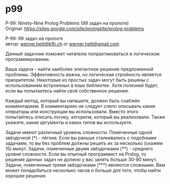 p99
===

P-99: Ninety-Nine Prolog Problems (99 задач на прологе)  
Original: https://sites.google.com/site/prologsite/prolog-problems

P-99: 99 задач на прологе  
автор: werner.hett@bfh.ch or werner.hett@gmail.com  

Данный задачник поможет читателю попрактиковаться в логическом программировании.  

Ваша задача - найти наиболее элегантное решение предложенной проблемы. Эффективность важна, но логическая стройность является приоритетом. Некоторые из простых задач могут быть решены с использованием встроенных в язык библиотек. Хотя полезней будет, если вы попытаетесь найти своё собственное решение.  

Каждый метод, который вы напишете, должен быть снабжён комментарием. В комментариях не следует слепо описывать какие операторы или конструкции вы использовали. Вместо этого попытайтесь описать логику, алгоритм, который вы реализовали. Также укажите, какие аргументы и каких типов вы используете.  

Задачи имеют различный уровень сложности. Помеченные одной звёздочкой (\*) - лёгкие. Если вы раньше сталкивались с подобными задачами, то вы без проблем должны решить их за несколько (скажем 15) минут. Задачи, помеченные двумя звёздочками (\*\*) - среднего уровня сложности. Если вы опытный программист на Prolog, то решение данных задач не должно у вас занять больше 30-90 минут. Задачи, помеченные тремя звёздочками (\*\*\*) являются сложными. Вам может понадобиться несколько часов и больше для того, чтобы найти хорошее решение.  
